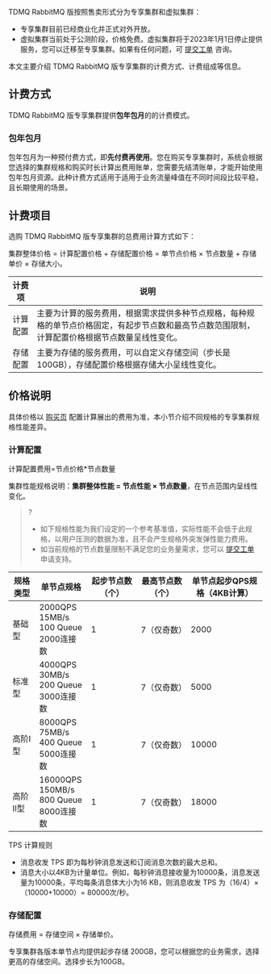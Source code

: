 
TDMQ RabbitMQ 版按照售卖形式分为专享集群和虚拟集群：

- 专享集群目前已经商业化并正式对外开放。
- 虚拟集群当前处于公测阶段，价格免费。虚拟集群将于2023年1月1日停止提供服务，您可以迁移至专享集群。如果有任何问题，可 [提交工单](https://console.cloud.tencent.com/workorder/category) 咨询。

本文主要介绍 TDMQ RabbitMQ 版专享集群的计费方式、计费组成等信息。


## 计费方式

 TDMQ RabbitMQ 版专享集群提供**包年包月**的的计费模式。


### 包年包月

包年包月为一种预付费方式，即**先付费再使用**。您在购买专享集群时，系统会根据您选择的集群规格和购买时长计算出费用账单，您需要先结清账单，才能开始使用包年包月资源。此种计费方式适用于适用于业务流量峰值在不同时间段比较平稳，且长期使用的场景。



## 计费项目

选购 TDMQ RabbitMQ 版专享集群的总费用计算方式如下：

集群整体价格 = 计算配置价格 + 存储配置价格 = 单节点价格 × 节点数量 + 存储单价 × 存储大小。

| 计费项   | 说明                                                         |
| -------- | ------------------------------------------------------------ |
| 计算配置 | 主要为计算的服务费用，根据需求提供多种节点规格，每种规格的单节点价格固定，有起步节点数和最高节点数范围限制，计算配置价格根据节点数量呈线性变化。 |
| 存储配置 | 主要为存储的服务费用，可以自定义存储空间（步长是100GB），存储配置价格根据存储大小呈线性变化。 |



## 价格说明

具体价格以 [购买页](https://buy.tencentcloud.com/tdmq?protocol=AMQP&rid=1&clusterType=profession) 配置计算展出的费用为准，本小节介绍不同规格的专享集群规格性能差异。



### 计算配置

计算配置费用=节点价格*节点数量

集群性能规格说明：**集群整体性能 = 节点性能 × 节点数量**，在节点范围内呈线性变化。

> ?
>
> - 如下规格性能为我们设定的一个参考基准值，实际性能不会低于此规格，以用户压测的数据为准，且不会产生规格外突发弹性能力费用。
> - 如当前规格的节点数量限制不满足您的业务量需求，您可以 [提交工单](https://console.cloud.tencent.com/workorder/category) 申请支持。



| **规格类型** | 单节点规格                                         | **起步节点数（个）** | **最高节点数（个）** | **单节点起步QPS规格（4KB计算）** |
| ------------ | -------------------------------------------------- | -------------------- | -------------------- | -------------------------------- |
| 基础型       | 2000QPS<br/>15MB/s<br/>100 Queue<br/>2000连接数    | 1                    | 7（仅奇数）          | 2000                             |
| 标准型       | 4000QPS<br/>30MB/s<br/>200 Queue<br/>3000连接数    | 1                    | 7（仅奇数）          | 5000                             |
| 高阶I型      | 8000QPS<br/>75MB/s<br/>400 Queue<br/>5000连接数    | 1                    | 7（仅奇数）          | 10000                            |
| 高阶II型     | 16000QPS<br/>150MB/s<br/>800 Queue <br/>8000连接数 | 1                    | 7（仅奇数）          | 18000                            |



TPS 计算规则

- 消息收发 TPS 即为每秒钟消息发送和订阅消息次数的最大总和。
- 消息大小以4KB为计量单位。例如，每秒钟消息接收量为10000条，消息发送量为10000条，平均每条消息体大小为16 KB，则消息收发 TPS 为（16/4）×（10000+10000）= 80000次/秒。



### 存储配置

存储费用 = 存储空间 × 存储单价。

专享集群各版本单节点均提供起步存储 200GB，您可以根据您的业务需求，选择更高的存储空间。选择步长为100GB。

